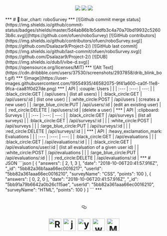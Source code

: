 <div align="center">
<br>
<a target="_blank" rel="noopener noreferrer" href="https://camo.githubusercontent.com/d24f2f8414437a9491ea3145cafd373167315d50/68747470733a2f2f666f7274686562616467652e636f6d2f696d616765732f6261646765732f6275696c742d776974682d6c6f76652e737667"><img src="https://camo.githubusercontent.com/d24f2f8414437a9491ea3145cafd373167315d50/68747470733a2f2f666f7274686562616467652e636f6d2f696d616765732f6261646765732f6275696c742d776974682d6c6f76652e737667" data-canonical-src="https://forthebadge.com/images/badges/built-with-love.svg" style="max-width:100%;"></a>
<a target="_blank" rel="noopener noreferrer" href="https://camo.githubusercontent.com/fd5718136c433ef04e3b2e9f7a66ae27dc023191/68747470733a2f2f666f7274686562616467652e636f6d2f696d616765732f6261646765732f6d6164652d776974682d6a6176617363726970742e737667"><img src="https://camo.githubusercontent.com/fd5718136c433ef04e3b2e9f7a66ae27dc023191/68747470733a2f2f666f7274686562616467652e636f6d2f696d616765732f6261646765732f6d6164652d776974682d6a6176617363726970742e737667" data-canonical-src="https://forthebadge.com/images/badges/made-with-javascript.svg" style="max-width:100%;"></a>
<a target="_blank" rel="noopener noreferrer" href="https://camo.githubusercontent.com/9de09295bb0ddc631e7180c44110bcbe31f7f179/68747470733a2f2f666f7274686562616467652e636f6d2f696d616765732f6261646765732f666f722d796f752e737667"><img src="https://camo.githubusercontent.com/9de09295bb0ddc631e7180c44110bcbe31f7f179/68747470733a2f2f666f7274686562616467652e636f6d2f696d616765732f6261646765732f666f722d796f752e737667" data-canonical-src="https://forthebadge.com/images/badges/for-you.svg" style="max-width:100%;"></a>
</div>
<br>
***
# 🤖:bar_chart: roboSurvey
***
[![Github commit merge status](https://img.shields.io/github/commit-status/badges/shields/master/5d4ab86b1b5ddfb3c4a70a70bd19932c52603b8c.svg)](https://github.com/ofuen/roboSurvey)
[![GitHub contributors](https://img.shields.io/github/contributors/ofuen/roboSurvey.svg)](https://github.com/Dsalazar9/Project-2/)
[![GitHub last commit](https://img.shields.io/github/last-commit/ofuen/roboSurvey.svg)](https://github.com/Dsalazar9/Project-2/)
[![DUB](https://img.shields.io/dub/l/vibe-d.svg)](https://opensource.org/licenses/MIT)
***
![Alt Text](https://cdn.dribbble.com/users/37530/screenshots/2937858/drib_blink_bot.gif)
***
![image](https://user-images.githubusercontent.com/19554935/46582075-9f41a600-ca0f-11e8-9fca-caa81f0d27de.png)
***
| API | :couple: Users |  |
| :---         |     :---:      |          ---: |
|  :black_circle:GET   |  /api/users    | (list all users)    |
|  :black_circle:GET     | /api/users/:id       | (list one user)      |
|  :white_circle:POST     | /api/users       | (creates a new user)      |
|  :large_blue_circle:PUT     | /api/users/:id       | (edit an existing user)      |
|  :red_circle:DELETE     | /api/users/:id       | (delete a user)      |
***
|  API | :clipboard: Surveys  |  |
| :---         |     :---:      |          ---: |
|  :black_circle:GET   | /api/surveys     | (list all surveys)    |
|  :black_circle:GET     | /api/surveys/:id       |       |
|  :white_circle:POST     | /api/surveys       |       |
|  :large_blue_circle:PUT     | /api/surveys/:id       |       |
|  :red_circle:DELETE     | /api/surveys/:id       |       |
***
|  API | :heavy_exclamation_mark: Evaluations  |  |
| :---         |     :---:      |          ---: |
|  :black_circle:GET   | /api/evaluations     |     |
|  :black_circle:GET     | /api/evaluations/:id       |       |
|  :black_circle:GET     | /api/evaluations/user/:id       | (list all evaluation of a given user id)      |
|  :white_circle:POST     | /api/evaluations       |       |
|  :large_blue_circle:PUT     | /api/evaluations/:id       |       |
|  :red_circle:DELETE     | /api/evaluations/:id       |      
***
# JSON
```json
[
  {
    "answers": [
      2,
      1,
      3
    ],
    "date": "2018-10-06T20:41:57.916Z",
    "_id": "5bb82a36b1aaa66ec0016217",
    "userId": "5bb82a361aaa66ec0016210",
    "surveyName": "CSS",
    "points": 100
  },
  {
    "answers": [
      0,
      2,
      0
    ],
    "date": "2018-10-06T20:41:57.916Z",
    "_id": "5bb91a79b6642a0b26c115ae",
    "userId": "5bb82a361aaa66ec0016210",
    "surveyName": "HTML",
    "points": 100
  }
]
```
***
<h1 align="center">
<a id="user-content---------------------------------------" class="anchor" aria-hidden="true" href="#--------------------------------------"><svg class="octicon octicon-link" viewBox="0 0 16 16" version="1.1" width="16" height="16" aria-hidden="true"><path fill-rule="evenodd" d="M4 9h1v1H4c-1.5 0-3-1.69-3-3.5S2.55 3 4 3h4c1.45 0 3 1.69 3 3.5 0 1.41-.91 2.72-2 3.25V8.59c.58-.45 1-1.27 1-2.09C10 5.22 8.98 4 8 4H4c-.98 0-2 1.22-2 2.5S3 9 4 9zm9-3h-1v1h1c1 0 2 1.22 2 2.5S13.98 12 13 12H9c-.98 0-2-1.22-2-2.5 0-.83.42-1.64 1-2.09V6.25c-1.09.53-2 1.84-2 3.25C6 11.31 7.55 13 9 13h4c1.45 0 3-1.69 3-3.5S14.5 6 13 6z"></path></svg></a><p>
  <a target="_blank" rel="noopener noreferrer" href="https://camo.githubusercontent.com/6c4b61b98b09a9efcc88de029774598d43c9f7bc/687474703a2f2f7777772e616e616d757365722e636f6d2f77702d636f6e74656e742f75706c6f6164732f323031372f30332f6c6f676f2d353738783237302e706e67"><img alt="React.js" src="https://camo.githubusercontent.com/6c4b61b98b09a9efcc88de029774598d43c9f7bc/687474703a2f2f7777772e616e616d757365722e636f6d2f77702d636f6e74656e742f75706c6f6164732f323031372f30332f6c6f676f2d353738783237302e706e67" height="40" data-canonical-src="http://www.anamuser.com/wp-content/uploads/2017/03/logo-578x270.png" style="max-width:100%;"></a>
<a target="_blank" rel="noopener noreferrer" href="https://camo.githubusercontent.com/87f498d3c853fa9d090b8db290264301c20bff9e/68747470733a2f2f63646e2e61757468302e636f6d2f626c6f672f74657374696e672d72656163742d776974682d6a6573742f6c6f676f2e706e67"><img alt="jest" src="https://camo.githubusercontent.com/87f498d3c853fa9d090b8db290264301c20bff9e/68747470733a2f2f63646e2e61757468302e636f6d2f626c6f672f74657374696e672d72656163742d776974682d6a6573742f6c6f676f2e706e67" height="40" data-canonical-src="https://cdn.auth0.com/blog/testing-react-with-jest/logo.png" style="max-width:100%;"></a>
<a target="_blank" rel="noopener noreferrer" href="https://camo.githubusercontent.com/8757d6dcf389abbcd5753b41204d9fc66a77ff92/68747470733a2f2f7777772e6272616d2e75732f776f726470726573732f77702d636f6e74656e742f75706c6f6164732f323031362f31302f7961726e2d6b697474656e2d66756c6c2e706e67"><img alt="yarn" src="https://camo.githubusercontent.com/8757d6dcf389abbcd5753b41204d9fc66a77ff92/68747470733a2f2f7777772e6272616d2e75732f776f726470726573732f77702d636f6e74656e742f75706c6f6164732f323031362f31302f7961726e2d6b697474656e2d66756c6c2e706e67" height="40" data-canonical-src="https://www.bram.us/wordpress/wp-content/uploads/2016/10/yarn-kitten-full.png" style="max-width:100%;"></a>
    <a target="_blank" rel="noopener noreferrer" href="https://camo.githubusercontent.com/2cb875349c306c72e5f6bbc63dff6ebb3379fbe6/68747470733a2f2f6c632d6d686b65306b75762e636e2d6e312e6c6366696c652e636f6d2f33633230306232366166323937353135343965652e706e67"><img alt="webpack" src="https://camo.githubusercontent.com/2cb875349c306c72e5f6bbc63dff6ebb3379fbe6/68747470733a2f2f6c632d6d686b65306b75762e636e2d6e312e6c6366696c652e636f6d2f33633230306232366166323937353135343965652e706e67" height="40" data-canonical-src="https://lc-mhke0kuv.cn-n1.lcfile.com/3c200b26af29751549ee.png" style="max-width:100%;"></a>
    <a target="_blank" rel="noopener noreferrer" href="https://camo.githubusercontent.com/77746c15b988a5f1b3f2579bd02f57f1e41444e1/68747470733a2f2f6d6174657269616c2d75692e636f6d2f7374617469632f696d616765732f6d6174657269616c2d75692d6c6f676f2e737667"><img alt="Material UI" src="https://camo.githubusercontent.com/77746c15b988a5f1b3f2579bd02f57f1e41444e1/68747470733a2f2f6d6174657269616c2d75692e636f6d2f7374617469632f696d616765732f6d6174657269616c2d75692d6c6f676f2e737667" height="40" data-canonical-src="https://material-ui.com/static/images/material-ui-logo.svg" style="max-width:100%;"></a>   
</p>
</h1>

